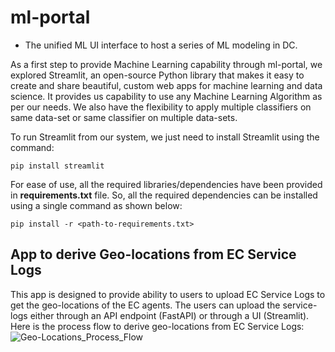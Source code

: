 # ml-portal
 - The unified ML UI interface to host a series of ML modeling in DC.

As a first step to provide Machine Learning capability through ml-portal, we explored Streamlit, an open-source Python library that makes it easy to create and share beautiful, custom web apps for machine learning and data science. It provides us capability to use any Machine Learning Algorithm as per our needs. We also have the flexibility to apply multiple classifiers on same data-set or same classifier on multiple data-sets.

To run Streamlit from our system, we just need to install Streamlit using the command:
```
pip install streamlit
```
For ease of use, all the required libraries/dependencies have been provided in **requirements.txt** file. So, all the required dependencies can be installed using a single command as shown below:
```
pip install -r <path-to-requirements.txt>
```

## App to derive Geo-locations from EC Service Logs
This app is designed to provide ability to users to upload EC Service Logs to get the geo-locations of the EC agents. The users can upload the service-logs either through an API endpoint (FastAPI) or through a UI (Streamlit).
Here is the process flow to derive geo-locations from EC Service Logs: ![Geo-Locations_Process_Flow](https://user-images.githubusercontent.com/20440873/131028463-8b78ce59-6dd8-4fbe-939f-f28b568dd896.png)

